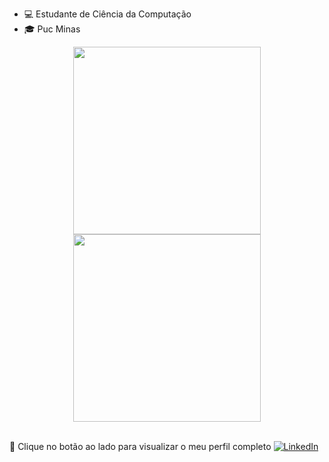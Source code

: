 - 💻 Estudante de Ciência da Computação
- :mortar_board: Puc Minas

<div align="center">
<img height="300em" src="https://github-readme-stats.vercel.app/api/top-langs/?username=Lucascluz&exclude_repo=KNN-Image-Classification&show_icons=true&hide_border=true&layout=compact&langs_count=8&theme=tokyonight"/>	
<img height="300em" src="https://github-readme-stats.vercel.app/api?username=Lucascluz&show_icons=true&hide_border=true&count_private=true&include_all_commits=true&theme=tokyonight" />
</div><br>	

🔗 Clique no botão ao lado para visualizar o meu perfil completo <a href="https://www.linkedin.com/in/lucascluz/"><img src="https://img.shields.io/badge/LinkedIn-%230077B5.svg?&style=flat-square&logo=linkedin&logoColor=white" alt="LinkedIn"> </a>
